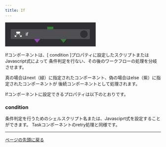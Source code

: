 ```yaml
---
title: If
---
```


![img](./img/if.png "if")

Ifコンポーネントは、[ condition ]プロパティに設定したスクリプトまたはJavascript式によって
条件判定を行ない、その後のワークフローの処理を分岐させます。

真の場合はnext（緑）に指定されたコンポーネント、偽の場合はelse（紫）に指定されたコンポーネントが
後続コンポーネントとして処理されます。

Ifコンポーネントに設定できるプロパティは以下のとおりです。

### condition
条件判定を行うためのシェルスクリプト名または、Javasciprt式を設定することができます。
Taskコンポーネントのretry処理と同様です。

--------
[ページの先頭に戻る](#コンポーネントの詳細)
